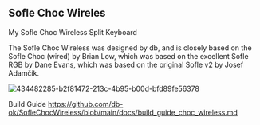 Sofle Choc Wireles
--------------------------
My Sofle Choc Wireless Split Keyboard

The Sofle Choc Wireless was designed by db, and is closely based on the Sofle Choc (wired) by Brian Low, which was based on the excellent Sofle RGB by Dane Evans, which was based on the original Sofle v2 by Josef Adamčík.

![434482285-b2f81472-213c-4b95-b00d-bfd89fe56378](https://github.com/user-attachments/assets/4f8d3235-4f7a-4334-bfc1-14fd4c3a43f2)

Build Guide 
https://github.com/db-ok/SofleChocWireless/blob/main/docs/build_guide_choc_wireless.md
